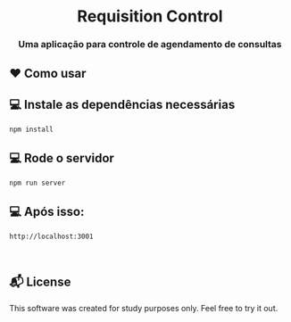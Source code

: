 <h1 align="center">
  Requisition Control 
</h1>

<h3 align="center">
    Uma aplicação para controle de agendamento de consultas
</h3> 

## :heart: Como usar

## :computer: Instale as dependências necessárias
```
npm install 
```

## :computer: Rode o servidor

```
npm run server
```

## :computer: Após isso: 

```
http://localhost:3001
```

<br>

## :mailbox_with_mail: License

This software was created for study purposes only. Feel free to try it out.
